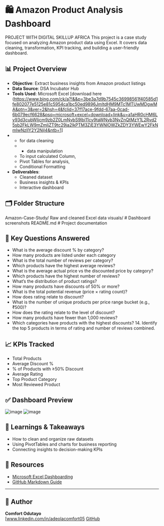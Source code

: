 # 🛍️ Amazon Product Analysis Dashboard
PROJECT WITH DIGITAL SKILLUP AFRICA
This project is a case study focused on analyzing Amazon product data using Excel. 
It covers data cleaning, transformation, KPI tracking, and building a user-friendly dashboard.
## 📊 Project Overview
- **Objective**: Extract business insights from Amazon product listings
- **Data Source**: DSA Incubator Hub
- **Tools Used**:
 Microsoft Excel [download here (https://www.bing.com/ck/a?!&&p=3be3a7d9b7545c36998561f40585d1fe802077e5125e81c5954ca1bc50ed9896JmltdHM9MTc1MTUwMDgwMA&ptn=3&ver=2&hsh=4&fclid=37f17ace-9fdd-67aa-0cad-6b079ecf6628&psq=microsoft+excel+download+link&u=a1aHR0cHM6Ly93d3cubWljcm9zb2Z0LmNvbS9lbi11cy9taWNyb3NvZnQtMzY1L2Rvd25sb2FkLW9mZmljZT9tc29ja2lkPTM3ZjE3YWNlOWZkZDY3YWEwY2FkNmIwNzllY2Y2NjI4&ntb=1]
- - for data cleaning
  - - data manipulation
  - To input calculated Column,
  - Pivot Tables for analysis,
  - Conditional Formatting
- **Deliverables**:
  - Cleaned dataset
  - Business insights & KPIs
  - Interactive dashboard
## 🗂️ Folder Structure
Amazon-Case-Study/
  Raw and cleaned Excel data
  visuals/ # Dashboard screenshots
  README.md # Project documentation

## 📌 Key Questions Answered

- What is the average discount % by category?
- How many products are listed under each category
- What is the total number of reviews per category?
- Which products have the highest average reviews?
- What is the average actual price vs the discounted price by category?
- Which products have the highest number of reviews?
- What’s the distribution of product ratings?
- How many products have discounts of 50% or more?
- What is the total potential revenue (price × rating count)?
- How does rating relate to discount?
- What is the number of unique products per price range bucket (e.g., ₹500)? 
- How does the rating relate to the level of discount? 
- How many products have fewer than 1,000 reviews? 
- Which categories have products with the highest discounts? 14. Identify the top 5 products in terms of rating and number of reviews combined.

## 📈 KPIs Tracked

- Total Products
- Average Discount %
- % of Products with ≥50% Discount
- Average Rating
- Top Product Category
- Most Reviewed Product

## ✅ Dashboard Preview
  ![image](https://github.com/user-attachments/assets/1a4eb056-8bf8-431f-8840-e5de0fa86b49)
![image](https://github.com/user-attachments/assets/1a9cfb1c-9954-4463-b02c-1126e86893bb)


## 🧠 Learnings & Takeaways

- How to clean and organize raw datasets
- Using PivotTables and charts for business reporting
- Connecting insights to decision-making KPIs

## 📎 Resources

- [Microsoft Excel Dashboarding](https://support.microsoft.com/excel)
- [GitHub Markdown Guide](https://guides.github.com/features/mastering-markdown/)


---

## 🙌 Author

**Comfort Odutayo**  
[www.linkedin.com/in/adeolacomfort05
 [GitHub](https://github.com/aloeda05)

